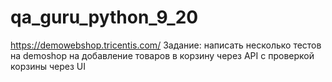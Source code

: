 # qa_guru_python_9_20
https://demowebshop.tricentis.com/
Задание: написать несколько тестов на demoshop на добавление товаров в корзину через API с проверкой корзины через UI